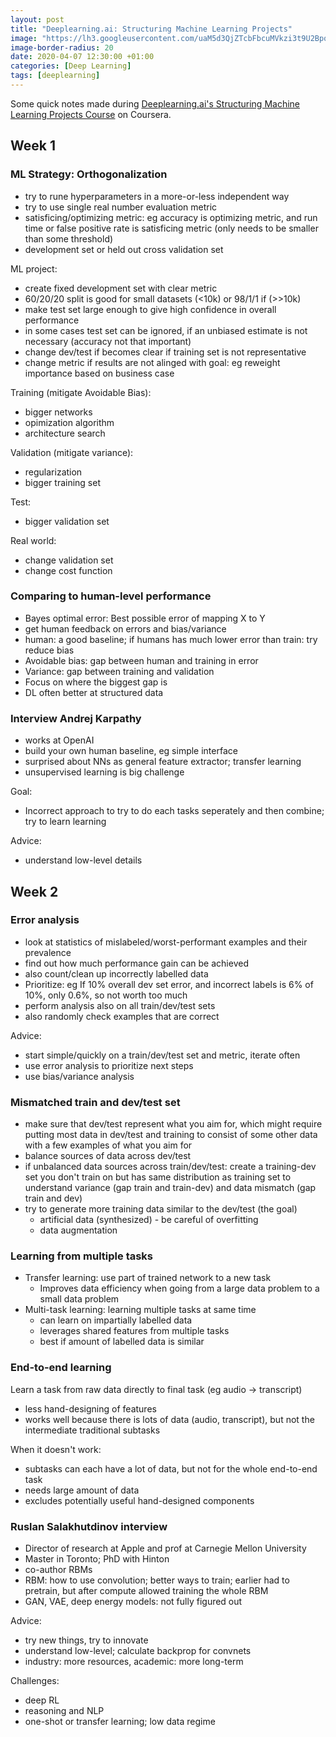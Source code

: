 ```yaml
---
layout: post
title: "Deeplearning.ai: Structuring Machine Learning Projects"
image: "https://lh3.googleusercontent.com/uaM5d3QjZTcbFbcuMVkzi3t9U2Bpq3Y4KW1g1Cb8stpiIjzx4aVT2vSQwNjBcewVUUf8EVom30osMCuWJlRs_4p0epB-SA7cTrb2OB99vbJeC0tvD0oOD7QMX9xbhzcArOC1q1gQjcDCNyOG1YIP3fDTn6BZlxH-SQND7IiN7cFBaVzmFCMj3QkFW9VZtVOyxHPoJ_kV9Q9rbSydpDpfB7Hzj9F9M_S_RgSPUJ3gbTj89pqA7im1RgRIkwfpPbjUopK83KYn_ygE2QD5lEyTnHJ1ybEZKED60eBn8BJPmN4aueVMJrpiSfAM_IDDZN2nmr7vysfr78zD179d8BJ7Fof4iHl-HNdFO6-zLf3_uo2sv9uILz7Gafo1s9W4W1MpwWXKariTlkw-2vh20zFJf_H8o3_Pn_DQ6QH4FtyrHSn457EaOz9M3f8AbNtaXf16OwsaNviRbEX4GumQVpw1Q1zsEEohNezJmfBgPK1ZA2qb4xgZMLo8kqatZQMLdrxNmR66WRO-kUluMTtfZmQcyf8TrhDnQeK08aAxPKX_membnjwspRiLYiMPW9Lp6jrV4zZrnMp21TrOluIexpFDMYnChavyMdaNWGf9qlCyZZwciOgNQ3yJGlG5wQnFUxJ4aMPxvYOZFBZrB0qwg9mt5qGI-c6UcyUbdKlMaQkhQGnQ7O5AWVgyWzrqDzoXBVeCUJjQ0vYFXiTc1IhB5x1TuPaV3ZcOeCIdmlcb2o03HNlHP7QHk8pOVl0=s225-no" 
image-border-radius: 20
date: 2020-04-07 12:30:00 +01:00
categories: [Deep Learning]
tags: [deeplearning]
---
```

Some quick notes made during [Deeplearning.ai's Structuring Machine Learning Projects Course](https://www.coursera.org/learn/machine-learning-projects/home/welcome) on Coursera.

## Week 1

### ML Strategy: Orthogonalization
- try to rune hyperparameters in a more-or-less independent way
- try to use single real number evaluation metric
- satisficing/optimizing metric: eg accuracy is optimizing metric, and run time or false positive rate is satisficing metric (only needs to be smaller than some threshold)
- development set or held out cross validation set

ML project:
- create fixed development set with clear metric
- 60/20/20 split is good for small datasets (<10k) or 98/1/1 if (>>10k)
- make test set large enough to give high confidence in overall performance
- in some cases test set can be ignored, if an unbiased estimate is not necessary (accuracy not that important)
- change dev/test if becomes clear if training set is not representative
- change metric if results are not alinged with goal: eg reweight importance based on business case

Training (mitigate Avoidable Bias):
- bigger networks
- opimization algorithm
- architecture search

Validation (mitigate variance):
- regularization
- bigger training set

Test:
- bigger validation set

Real world:
- change validation set
- change cost function

### Comparing to human-level performance
- Bayes optimal error: Best possible error of mapping X to Y
- get human feedback on errors and bias/variance
- human: a good baseline; if humans has much lower error than train: try reduce bias
- Avoidable bias: gap between human and training in error
- Variance: gap between training and validation
- Focus on where the biggest gap is
- DL often better at structured data

### Interview Andrej Karpathy
- works at OpenAI
- build your own human baseline, eg simple interface
- surprised about NNs as general feature extractor; transfer learning
- unsupervised learning is big challenge

Goal:
- Incorrect approach to try to do each tasks seperately and then combine; try to learn learning

Advice:
- understand low-level details

## Week 2

### Error analysis
- look at statistics of mislabeled/worst-performant examples and their prevalence
- find out how much performance gain can be achieved
- also count/clean up incorrectly labelled data
- Prioritize: eg If 10% overall dev set error, and incorrect labels is 6% of 10%, only 0.6%, so not worth too much
- perform analysis also on all train/dev/test sets
- also randomly check examples that are correct

Advice:
- start simple/quickly on a train/dev/test set and metric, iterate often
- use error analysis to prioritize next steps
- use bias/variance analysis

### Mismatched train and dev/test set
- make sure that dev/test represent what you aim for, which might require putting most data in dev/test and training to consist of some other data with a few examples of what you aim for
- balance sources of data across dev/test 
- if unbalanced data sources across train/dev/test: create a training-dev set you don't train on but has same distribution as training set to understand variance (gap train and train-dev) and data mismatch (gap train and dev)
- try to generate more training data similar to the dev/test (the goal)
  - artificial data (synthesized) - be careful of overfitting
  - data augmentation

### Learning from multiple tasks
- Transfer learning: use part of trained network to a new task
  - Improves data efficiency when going from a large data problem to a small data problem
- Multi-task learning: learning multiple tasks at same time
  - can learn on impartially labelled data
  - leverages shared features from multiple tasks
  - best if amount of labelled data is similar

### End-to-end learning
Learn a task from raw data directly to final task (eg audio -> transcript)
- less hand-designing of features
- works well because there is lots of data (audio, transcript), but not the intermediate traditional subtasks

When it doesn't work:
- subtasks can each have a lot of data, but not for the whole end-to-end task
- needs large amount of data
- excludes potentially useful hand-designed components

### Ruslan Salakhutdinov interview
- Director of research at Apple and prof at Carnegie Mellon University
- Master in Toronto; PhD with Hinton
- co-author RBMs
- RBM: how to use convolution; better ways to train; earlier had to pretrain, but after compute allowed training the whole RBM
- GAN, VAE, deep energy models: not fully figured out

Advice:
- try new things, try to innovate
- understand low-level; calculate backprop for convnets
- industry: more resources, academic: more long-term

Challenges:
- deep RL
- reasoning and NLP
- one-shot or transfer learning; low data regime